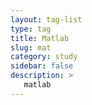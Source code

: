```yaml
---
layout: tag-list
type: tag
title: Matlab
slug: mat
category: study
sidebar: false
description: >
   matlab
---
```

